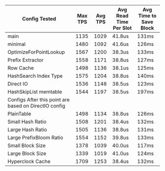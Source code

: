 | Config Tested                                         | Max TPS | Avg TPS | Avg Read Time Per Slot | Avg Time to Save Block |
| ----------------------------------------------------- | ------- | ------- | ---------------------- | ---------------------- |
| main                                                  | 1135    | 1029    | 41.8us                 | 131ms                  |
| minimal                                               | 1480    | 1092    | 41.6us                 | 126ms                  |
| OptimizeForPointLookup                                | 1567    | 1200    | 38.3us                 | 133ms                  |
| Prefix Extractor                                      | 1558    | 1171    | 38.8us                 | 127ms                  |
| Row Cache                                             | 1498    | 1136    | 38.1us                 | 125ms                  |
| HashSearch Index Type                                 | 1575    | 1204    | 38.8us                 | 140ms                  |
| Direct IO                                             | 1536    | 1148    | 38.5us                 | 123ms                  |
| HashSkipList memtable                                 | 1544    | 1197    | 38.5us                 | 197ms                  |
| Configs After this point are based on DirectIO config |         |         |                        |                        |
| PlainTable                                            | 1498    | 1134    | 38.8us                 | 126ms                  |
| Small Hash Ratio                                      | 1508    | 1201    | 38.4us                 | 132ms                  |
| Large Hash Ratio                                      | 1505    | 1136    | 38.8us                 | 131ms                  |
| Large PrefixBloom Ratio                               | 1554    | 1152    | 39.8us                 | 133ms                  |
| Small Block Size                                      | 1378    | 1039    | 40.0us                 | 117ms                  |
| Large Block Size                                      | 1339    | 1019    | 41.0us                 | 124ms                  |
| Hyperclock Cache                                      | 1709    | 1253    | 38.4us                 | 132ms                  |
